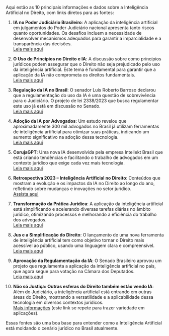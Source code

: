 Aqui estão as 10 principais informações e dados sobre a Inteligência Artificial no Direito, com links diretos para as fontes:

1. **IA no Poder Judiciário Brasileiro**: A aplicação da inteligência artificial em julgamentos do Poder Judiciário nacional apresenta tanto riscos quanto oportunidades. Os desafios incluem a necessidade de desenvolver mecanismos adequados para garantir a imparcialidade e a transparência das decisões.  
   [Leia mais aqui](https://www.direitonews.com.br/2023/05/ia-poder-judiciario-brasileiro-riscos-oportunidades-nova-teoria.html)

2. **O Uso de Princípios no Direito e IA**: A discussão sobre como princípios jurídicos podem assegurar que o Direito não seja prejudicado pelo uso da inteligência artificial. Este tema é fundamental para garantir que a aplicação da IA não comprometa os direitos fundamentais.  
   [Leia mais aqui](https://www.direitonews.com.br/2023/10/os-principios-vao-salvar-direito-inteligencia-artificial.html)

3. **Regulação da IA no Brasil**: O senador Luís Roberto Barroso declarou que a regulamentação do uso da IA é uma questão de sobrevivência para o Judiciário. O projeto de lei 2338/2023 que busca regulamentar este uso já está em discussão no Senado.  
   [Leia mais aqui](https://cnbsp.org.br/2024/09/27/direito-news-barroso-diz-que-uso-da-ia-e-questao-de-sobrevivencia-para-o-judiciario-veja-video/)

4. **Adoção da IA por Advogados**: Um estudo revelou que aproximadamente 300 mil advogados no Brasil já utilizam ferramentas de inteligência artificial para otimizar suas práticas, indicando um aumento significativo na adoção dessa tecnologia.  
   [Leia mais aqui](https://www.rotajuridica.com.br/ia-no-direito-300-mil-advogados-no-brasil-ja-adotam-ferramentas-especializadas-para-otimizar-trabalho-diz-pesquisa/)

5. **CorujaGPT**: Uma nova IA desenvolvida pela empresa Intellekt Brasil que está criando tendências e facilitando o trabalho de advogados em um contexto jurídico que exige cada vez mais tecnologia.  
   [Leia mais aqui](https://www.instagram.com/direitonews/p/CsCq1xvMZbf/)

6. **Retrospectiva 2023 – Inteligência Artificial no Direito**: Conteúdos que mostram a evolução e os impactos da IA no Direito ao longo do ano, refletindo sobre mudanças e inovações no setor jurídico.  
   [Assista aqui](https://www.youtube.com/watch?v=dHnAeO8cC4E)

7. **Transformação da Prática Jurídica**: A aplicação da inteligência artificial está simplificando e acelerando diversas tarefas diárias no âmbito jurídico, otimizando processos e melhorando a eficiência do trabalho dos advogados.  
   [Leia mais aqui](https://blog.docket.com.br/inteligencia-artificial-no-direito/)

8. **Jus e a Simplificação do Direito**: O lançamento de uma nova ferramenta de inteligência artificial tem como objetivo tornar o Direito mais acessível ao público, usando uma linguagem clara e compreensível.  
   [Leia mais aqui](https://www.conjur.com.br/2023-nov-27/jus-lanca-inteligencia-artificial-com-o-objetivo-de-simplificar-o-direito/)

9. **Aprovação da Regulamentação da IA**: O Senado Brasileiro aprovou um projeto que regulamenta a aplicação da inteligência artificial no país, que agora segue para votação na Câmara dos Deputados.  
   [Leia mais aqui](https://www12.senado.leg.br/noticias/materias/2024/12/10/senado-aprova-regulamentacao-da-inteligencia-artificial-texto-vai-a-camara)

10. **Não só Justiça: Outras esferas do Direito também estão vendo IA**: Além do Judiciário, a inteligência artificial está entrando em outras áreas do Direito, mostrando a versatilidade e a aplicabilidade dessa tecnologia em diversos contextos jurídicos.  
    [Mais informações](https://www.direitonews.com.br/2023/05/ia-poder-judiciario-brasileiro-riscos-oportunidades-nova-teoria.html) (este link se repete para trazer variedade em aplicações).

Essas fontes são uma boa base para entender como a Inteligência Artificial está moldando o cenário jurídico no Brasil atualmente.
